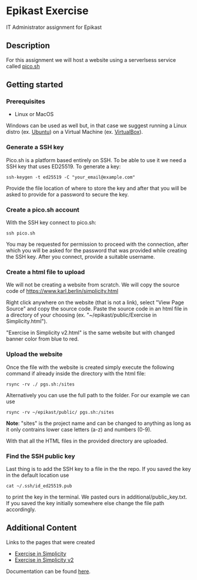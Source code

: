 # Epikast Exercise
IT Administrator assignment for Epikast

## Description
For this assignment we will host a website using a serverlsess service called [pico.sh](https://pico.sh/)

## Getting started
### Prerequisites
* Linux or MacOS

Windows can be used as well but, in that case we suggest running a Linux distro (ex. [Ubuntu](https://ubuntu.com/download)) on a Virtual Machine (ex. [VirtualBox](https://www.virtualbox.org/wiki/Downloads)).

### Generate a SSH key
Pico.sh is a platform based entirely on SSH. To be able to use it we need a SSH key that uses ED25519. To generate a key:
```
ssh-keygen -t ed25519 -C "your_email@example.com"
```
Provide the file location of where to store the key and after that you will be asked to provide for a password to secure the key.

### Create a pico.sh account
With the SSH key connect to pico.sh:
```
ssh pico.sh
```
You may be requested for permission to proceed with the connection, after which you will be asked for the password that was provided while creating the SSH key. After you connect, provide a suitable username.

### Create a html file to upload
We will not be creating a website from scratch. We will copy the source code of https://www.karl.berlin/simplicity.html

Right click anywhere on the website (that is not a link), select "View Page Source" and copy the source code. Paste the source code in an html file in a directory of your choosing (ex. "~/epikast/public/Exercise in Simplicity.html").

"Exercise in Simplicity v2.html" is the same website but with changed banner color from blue to red.

### Upload the website
Once the file with the website is created simply execute the following command if already inside the directory with the html file:
```
rsync -rv ./ pgs.sh:/sites
```
Alternatively you can use the full path to the folder. For our example we can use
```
rsync -rv ~/epikast/public/ pgs.sh:/sites
```
**Note**: "sites" is the project name and can be changed to anything as long as it only contrains lower case letters (a-z) and numbers (0-9).

With that all the HTML files in the provided directory are uploaded.

### Find the SSH public key
Last thing is to add the SSH key to a file in the the repo. If you saved the key in the default location use
```
cat ~/.ssh/id_ed25519.pub
```
to print the key in the terminal. We pasted ours in additional/public_key.txt. If you saved the key initially somewhere else change the file path accordingly.

## Additional Content
Links to the pages that were created
* [Exercise in Simplicity](https://matzyw-sites.pgs.sh/Exercise%20in%20Simplicity.html)
* [Exercise in Simplicity v2](https://matzyw-sites.pgs.sh/Exercise%20in%20Simplicity%20v2.html)

Documentation can be found [here](https://drive.google.com/file/d/1tJ8olRhbAh7JfSpC1C7VBGrtVNleP-zX/view?usp=sharing).

